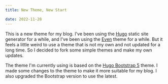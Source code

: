 ```yaml
---
title: New Theme, New Start

date: 2022-11-28
---
```


This is a new theme for my blog. I've been using the [Hugo](https://gohugo.io/) static site generator for a while, and
I've been using the [Even](https://github.com/olOwOlo/hugo-theme-even) theme for a while. But it feels a little weird to
use a theme that is not my own and not updated for a long time. So I decided to fork some simple themes and make my own
updates.

<!--more-->

The theme I'm currently using is based on the [Hugo Bootstrap 5](https://github.com/NotWoods/hugo-bootstrap-5) theme. I
made some changes to the theme to make it more suitable for my blog. I also upgraded the Bootstrap version to use the
latest.